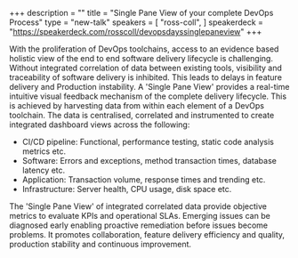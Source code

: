 +++
description = ""
title = "Single Pane View of your complete DevOps Process"
type = "new-talk"
speakers = [
        "ross-coll",
]
speakerdeck = "https://speakerdeck.com/rosscoll/devopsdayssinglepaneview"
+++
<p>With the proliferation of DevOps toolchains, access to an evidence based holistic view of the end to end software delivery lifecycle is challenging.  Without integrated correlation of data between existing tools, visibility and traceability of software delivery is inhibited. This leads to delays in feature delivery and Production instability.
A 'Single Pane View' provides a real-time intuitive visual feedback mechanism of the complete delivery lifecycle.  This is achieved by harvesting data from within each element of a DevOps toolchain.  The data is centralised, correlated and instrumented to create integrated dashboard views across the following:</p>
<ul>
 <li>CI/CD pipeline: Functional, performance testing, static code analysis metrics etc.</li>
 <li>Software: Errors and exceptions, method transaction times, database latency etc.</li>
 <li>Application:  Transaction volume, response times and trending etc.</li>
 <li>Infrastructure:  Server health, CPU usage, disk space etc.</li>
</ul>

<p>The 'Single Pane View' of integrated correlated data provide objective metrics to evaluate KPIs and operational SLAs.  Emerging issues can be diagnosed early enabling proactive remediation before issues become problems.  It promotes collaboration, feature delivery efficiency and quality, production stability and continuous improvement.</p>